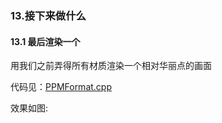 ### 13.接下来做什么

#### 13.1 最后渲染一个

用我们之前弄得所有材质渲染一个相对华丽点的画面

代码见：[PPMFormat.cpp](code/13.然后呢/1.华丽场景)

效果如图:

